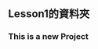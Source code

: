 <!-- 
# (表示 <h1></h1>)
## (表示h2)
.....

.md (markdown格式)
 -->

 ## Lesson1的資料夾
 ### This is a new Project